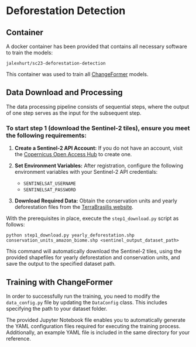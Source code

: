 # Deforestation Detection

## Container
A docker container has been provided that contains all necessary software to train the models:
```
jalexhurt/sc23-deforestation-detection
```

This container was used to train all [ChangeFormer](https://github.com/wgcban/ChangeFormer) models.

## Data Download and Processing

The data processing pipeline consists of sequential steps, where the output of one step serves as the input for the subsequent step.

### To start step 1 (download the Sentinel-2 tiles), ensure you meet the following requirements:

1. **Create a Sentinel-2 API Account:** If you do not have an account, visit the [Copernicus Open Access Hub](https://scihub.copernicus.eu/) to create one.

2. **Set Environment Variables:** After registration, configure the following environment variables with your Sentinel-2 API credentials:
   
   - `SENTINELSAT_USERNAME`
   - `SENTINELSAT_PASSWORD`

3. **Download Required Data:** Obtain the conservation units and yearly deforestation files from the [TerraBrasilis website](http://terrabrasilis.dpi.inpe.br/en/download-2/).

With the prerequisites in place, execute the `step1_download.py` script as follows:

```
python step1_download.py yearly_deforestation.shp conservation_units_amazon_biome.shp <sentinel_output_dataset_path>
```

This command will automatically download the Sentinel-2 tiles, using the provided shapefiles for yearly deforestation and conservation units, and save the output to the specified dataset path.

## Training with ChangeFormer

In order to successfully run the training, you need to modify the `data_config.py` file by updating the `DataConfig` class. This includes specifying the path to your dataset folder.

The provided Jupyter Notebook file enables you to automatically generate the YAML configuration files required for executing the training process. Additionally, an example YAML file is included in the same directory for your reference.
